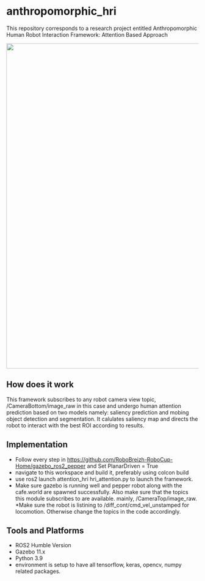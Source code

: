 # anthropomorphic_hri
This repository corresponds to a research project entitled Anthropomorphic Human Robot Interaction Framework: Attention Based Approach
<p align=""><img src="gitcover.png" width="850"\></p>

## How does it work
This framework subscribes to any robot camera view topic, /CameraBottom/image_raw  in this case and undergo human attention prediction based on two models namely: saliency prediction and mobing object detection and segmentation. It calulates saliency map and directs the robot to interact with the best ROI according to results. 
## Implementation
* Follow every step in https://github.com/RoboBreizh-RoboCup-Home/gazebo_ros2_pepper and Set PlanarDriven = True
* navigate to this workspace and build it, preferably using colcon build
* use ros2 launch attention_hri hri_attention.py to launch the framework. 
* Make sure gazebo is running well and pepper robot along with the cafe.world are spawned successfully. Also make sure that the topics this module subscribes to are available. mainly, /CameraTop/image_raw. 
*Make sure the robot is listining to /diff_cont/cmd_vel_unstamped for locomotion. Otherwise change the topics in the code accordingly.
## Tools and Platforms
* ROS2 Humble Version
* Gazebo 11.x
* Python 3.9 
* environment is setup to have all tensorflow, keras, opencv, numpy related packages. 
